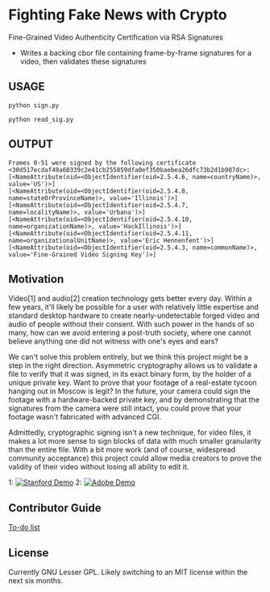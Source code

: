 # Fighting Fake News with Crypto

Fine-Grained Video Authenticity Certification via RSA Signatures

* Writes a backing cbor file containing frame-by-frame signatures for a video, then validates these signatures

## USAGE
  `python sign.py`

  `python read_sig.py`


## OUTPUT

    Frames 0-51 were signed by the following certificate <30d517ecdaf49a60339c2e41cb255059dfa0ef350baebea26dfc73b2d1b987dc>:
    [<NameAttribute(oid=<ObjectIdentifier(oid=2.5.4.6, name=countryName)>, value='US')>]
    [<NameAttribute(oid=<ObjectIdentifier(oid=2.5.4.8, name=stateOrProvinceName)>, value='Illinois')>]
    [<NameAttribute(oid=<ObjectIdentifier(oid=2.5.4.7, name=localityName)>, value='Urbana')>]
    [<NameAttribute(oid=<ObjectIdentifier(oid=2.5.4.10, name=organizationName)>, value='HackIllinois')>]
    [<NameAttribute(oid=<ObjectIdentifier(oid=2.5.4.11, name=organizationalUnitName)>, value='Eric Hennenfent')>]
    [<NameAttribute(oid=<ObjectIdentifier(oid=2.5.4.3, name=commonName)>, value='Fine-Grained Video Signing Key')>]

## Motivation

Video[1] and audio[2] creation technology gets better every day. Within a few years, it'll likely be possible for a user with relatively little expertise and standard desktop hardware to create nearly-undetectable forged video and audio of people without their consent. With such power in the hands of so many, how can we avoid entering a post-truth society, where one cannot believe anything one did not witness with one's eyes and ears?

We can't solve this problem entirely, but we think this project might be a step in the right direction. Asymmetric cryptography allows us to validate a file to verify that it was signed, in its exact binary form, by the holder of a unique private key. Want to prove that your footage of a real-estate tycoon hanging out in Moscow is legit? In the future, your camera could sign the footage with a hardware-backed private key, and by demonstrating that the signatures from the camera were still intact, you could prove that your footage wasn't fabricated with advanced CGI.

Admittedly, cryptographic signing isn't a new technique, for video files, it makes a lot more sense to sign blocks of data with much smaller granularity than the entire file. With a bit more work (and of course, widespread community acceptance) this project could allow media creators to prove the validity of their video without losing all ability to edit it.


1: [![Stanford Demo](http://img.youtube.com/vi/ohmajJTcpNk/0.jpg)](https://www.youtube.com/watch?v=ohmajJTcpNk "Face2Face: Real-time Face Capture and Reenactment of RGB Videos")
2: [![Adobe Demo](http://img.youtube.com/vi/I3l4XLZ59iw/0.jpg)](https://www.youtube.com/watch?v=I3l4XLZ59iw "Adobe MAX 2016")

## Contributor Guide
[To-do list](https://github.com/ehennenfent/fgsigning/blob/master/CONTRIBUTING.md)

## License
Currently GNU Lesser GPL. Likely switching to an MIT license within the next six months.
